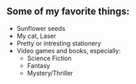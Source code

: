 ## Some of my favorite things: ##
* Sunflower seeds
* My cat, Laser
* Pretty or intresting stationery
* Video games and books, especially:
  * Science Fiction
  * Fantasy
  * Mystery/Thriller  
